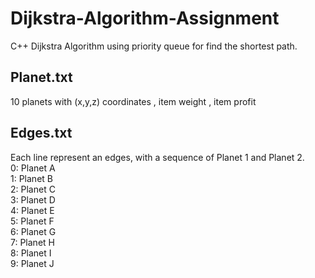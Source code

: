 # Dijkstra-Algorithm-Assignment
C++ 
Dijkstra Algorithm using priority queue for find the shortest path.

## Planet.txt
10 planets with (x,y,z) coordinates , item weight , item profit
## Edges.txt
Each line represent an edges, with a sequence of Planet 1 and Planet 2. \
0: Planet A \
1: Planet B \
2: Planet C \
3: Planet D \
4: Planet E \
5: Planet F \
6: Planet G \
7: Planet H \
8: Planet I \
9: Planet J 

